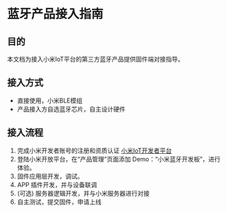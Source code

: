 # 蓝牙产品接入指南
## 目的
本文档为接入小米IoT平台的第三方蓝牙产品提供固件端对接指导。

## 接入方式
- 直接使用，小米BLE模组 
- 产品接入方自选蓝牙芯片，自主设计硬件

## 接入流程
1. 完成小米开发者账号的注册和资质认证 [小米IoT开发者平台](https://iot.mi.com/index.html)
2. 登陆小米开放平台，在“产品管理”页面添加 Demo：“小米蓝牙开发板”，进行体验。
3. 固件应用层开发，调试。
4. APP 插件开发，并与设备联调
5. (可选) 服务器逻辑开发，并与小米服务器进行对接
6. 自主测试，提交固件，申请上线